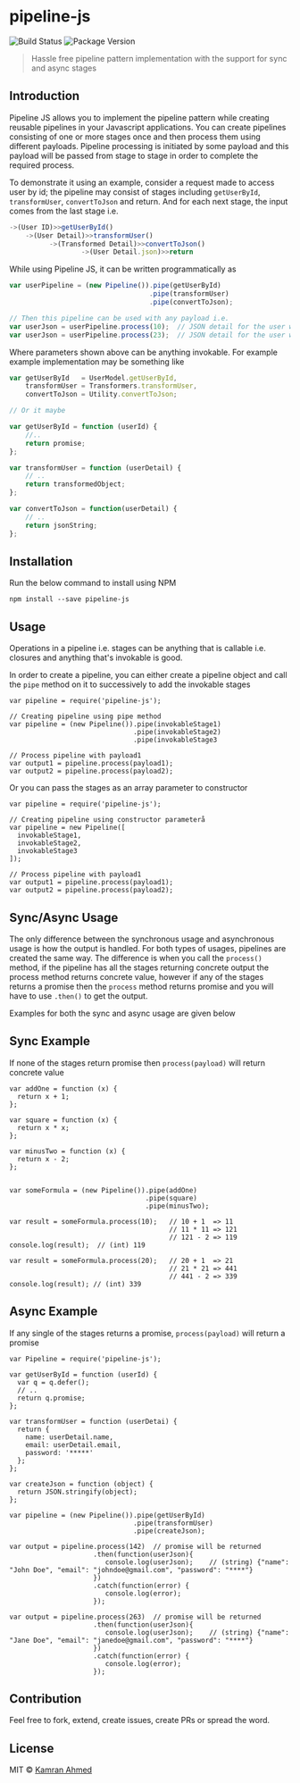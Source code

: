 # pipeline-js
![Build Status](http://travis-ci.org/kamranahmedse/pipeline-js.svg?branch=master")
![Package Version](https://badge.fury.io/js/pipeline-js.svg)

> Hassle free pipeline pattern implementation with the support for sync and async stages


## Introduction

Pipeline JS allows you to implement the pipeline pattern while creating reusable pipelines in your Javascript applications. You can create pipelines consisting of one or more stages once and then process them using different payloads. Pipeline processing is initiated by some payload and this payload will be passed from stage to stage in order to complete the required process.

To demonstrate it using an example, consider a request made to access user by id; the pipeline may consist of stages including `getUserById`, `transformUser`, `convertToJson` and return. And for each next stage, the input comes from the last stage i.e.

```javascript
->(User ID)>>getUserById()
    ->(User Detail)>>transformUser()
          ->(Transformed Detail)>>convertToJson()
                  ->(User Detail.json)>>return
```

While using Pipeline JS, it can be written programmatically as

```javascript
var userPipeline = (new Pipeline()).pipe(getUserById)
                                   .pipe(transformUser)
                                   .pipe(convertToJson);

// Then this pipeline can be used with any payload i.e.
var userJson = userPipeline.process(10);  // JSON detail for the user with ID 10
var userJson = userPipeline.process(23);  // JSON detail for the user with ID 23
```

Where parameters shown above can be anything invokable. For example example implementation may be something like
```javascript
var getUserById   = UserModel.getUserById,
    transformUser = Transformers.transformUser,
    convertToJson = Utility.convertToJson;

// Or it maybe

var getUserById = function (userId) {
    //..
    return promise;
};

var transformUser = function (userDetail) {
    // ..
    return transformedObject;
};

var convertToJson = function(userDetail) {
    // ..
    return jsonString;
};

```

## Installation

Run the below command to install using NPM

```
npm install --save pipeline-js
```

## Usage

Operations in a pipeline i.e. stages can be anything that is callable i.e. closures and anything that's invokable is good.

In order to create a pipeline, you can either create a pipeline object and call the `pipe` method on it to successively to add the invokable stages

```
var pipeline = require('pipeline-js');

// Creating pipeline using pipe method
var pipeline = (new Pipeline()).pipe(invokableStage1)
                               .pipe(invokableStage2)
                               .pipe(invokableStage3

// Process pipeline with payload1
var output1 = pipeline.process(payload1);
var output2 = pipeline.process(payload2);
```

Or you can pass the stages as an array parameter to constructor

```
var pipeline = require('pipeline-js');

// Creating pipeline using constructor parameterå
var pipeline = new Pipeline([
  invokableStage1,
  invokableStage2,
  invokableStage3
]);

// Process pipeline with payload1
var output1 = pipeline.process(payload1);
var output2 = pipeline.process(payload2);
```


## Sync/Async Usage

The only difference between the synchronous usage and asynchronous usage is how the output is handled. For both types of usages, pipelines are created the same way. The difference is when you call the `process()` method, if the pipeline has all the stages returning concrete output the process method returns concrete value, however if any of the stages returns a promise then the `process` method returns promise and you will have to use `.then()` to get the output.

Examples for both the sync and async usage are given below

## Sync Example

If none of the stages return promise then `process(payload)` will return concrete value

```
var addOne = function (x) {
  return x + 1;
};

var square = function (x) {
  return x * x;
};

var minusTwo = function (x) {
  return x - 2;
};


var someFormula = (new Pipeline()).pipe(addOne)
                                  .pipe(square)
                                  .pipe(minusTwo);

var result = someFormula.process(10);   // 10 + 1  => 11
                                        // 11 * 11 => 121
                                        // 121 - 2 => 119
console.log(result);  // (int) 119

var result = someFormula.process(20);   // 20 + 1  => 21
                                        // 21 * 21 => 441
                                        // 441 - 2 => 339
console.log(result); // (int) 339
```


## Async Example

If any single of the stages returns a promise, `process(payload)` will return a promise

```
var Pipeline = require('pipeline-js');

var getUserById = function (userId) {
  var q = q.defer();
  // ..
  return q.promise;
};

var transformUser = function (userDetai) {
  return {
    name: userDetail.name,
    email: userDetail.email,
    password: '*****'
  };
};

var createJson = function (object) {
  return JSON.stringify(object);
};

var pipeline = (new Pipeline()).pipe(getUserById)
                               .pipe(transformUser)
                               .pipe(createJson);

var output = pipeline.process(142)  // promise will be returned
                     .then(function(userJson){
                        console.log(userJson);    // (string) {"name": "John Doe", "email": "johndoe@gmail.com", "password": "****"}
                     })
                     .catch(function(error) {
                        console.log(error);
                     });

var output = pipeline.process(263)  // promise will be returned
                     .then(function(userJson){
                        console.log(userJson);    // (string) {"name": "Jane Doe", "email": "janedoe@gmail.com", "password": "****"}
                     })
                     .catch(function(error) {
                        console.log(error);
                     });
```

## Contribution

Feel free to fork, extend, create issues, create PRs or spread the word.

## License

MIT &copy; [Kamran Ahmed](http://kamranahmed.info)